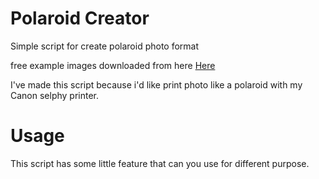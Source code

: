 # Polaroid Creator
Simple script for create polaroid photo format

free example images downloaded from here [Here](https://unsplash.com/search/photos/open-source)

I've made this script because i'd like print photo like a polaroid with my Canon selphy printer.

# Usage
This script has some little feature that can you use for different purpose.
